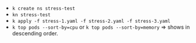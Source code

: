 - `k create ns stress-test`
- `kn stress-test`
- `k apply -f stress-1.yaml -f stress-2.yaml -f stress-3.yaml`
- `k top pods --sort-by=cpu` or `k top pods --sort-by=memory` => shows in descending order.